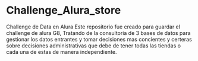 # Challenge_Alura_store
Challenge de Data en Alura 
Este repositorio fue creado para guardar el challenge de alura G8, Tratando de la consultoria de 3 bases de datos para gestionar los datos entrantes y tomar decisiones mas concientes y certeras 
sobre decisiones administrativas que debe de tener todas las tiendas o cada una de estas de manera independiente.
